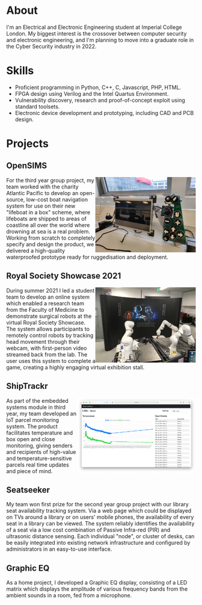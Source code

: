 # About
I'm an Electrical and Electronic Engineering student at Imperial College London. My biggest interest is the crossover between computer security and electronic engineering, and I'm planning to move into a graduate role in the Cyber Security industry in 2022.

# Skills
* Proficient programming in Python, C++, C, Javascript, PHP, HTML.
* FPGA design using Verilog and the Intel Quartus Environment.
* Vulnerability discovery, research and proof-of-concept exploit using standard toolsets.
* Electronic device development and prototyping, including CAD and PCB design.

# Projects
## OpenSIMS
<div>
<img src="ap.jpg" alt="OpenSIMS Prototype" height="200" align="right" />
For the third year group project, my team worked with the charity Atlantic Pacific to develop an open-source, low-cost boat navigation system for use on their new "lifeboat in a box" scheme, where lifeboats are shipped to areas of coastline all over the world where drowning at sea is a real problem. Working from scratch to completely specify and design the product, we delivered a high-quality waterproofed prototype ready for ruggedisation and deployment.
</div>

## Royal Society Showcase 2021
<div>
<img src="rss.png" alt="RSS" height="200" align="right" />
During summer 2021 I led a student team to develop an online system which enabled a research team from the Faculty of Medicine to demonstrate surgical robots at the virtual Royal Society Showcase. The system allows participants to remotely control robots by tracking head movement through their webcam, with first-person video streamed back from the lab. The user uses this system to complete a game, creating a highly engaging virtual exhibition stall. 
</div>

## ShipTrackr
<div>
<img src="trackr.png" alt="ShipTrackr" height="200" align="right" />
As part of the embedded systems module in third year, my team developed an IoT parcel monitoring system. The product facilitates temperature and box open and close monitoring, giving senders and recipients of high-value and temperature-sensitive parcels real time updates and piece of mind. 
</div>
                                                           
## Seatseeker
My team won first prize for the second year group project with our library seat availability tracking system. Via a web page which could be displayed on TVs around a library or on users' mobile phones, the availability of every seat in a library can be viewed. The system reliably identifies the availability of a seat via a low cost combination of Passive Infra-red (PIR) and ultrasonic distance sensing. Each individual "node", or cluster of desks, can be easily integrated into existing network infrastructure and configured by administrators in an easy-to-use interface.

## Graphic EQ
As a home project, I developed a Graphic EQ display, consisting of a LED matrix which displays the amplitude of various frequency bands from the ambient sounds in a room, fed from a microphone.
